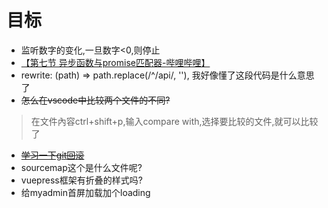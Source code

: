 # 目标
- 监听数字的变化,一旦数字<0,则停止
- [【第七节 异步函数与promise匹配器-哔哩哔哩】 ](https://b23.tv/gImkrOu)
- rewrite: (path) => path.replace(/^\/api/, ''), 我好像懂了这段代码是什么意思了
- ~~怎么在vscode中比较两个文件的不同?~~
> 在文件內容ctrl+shift+p,输入compare with,选择要比较的文件,就可以比较了
- ~~[学习一下git回滚](https://deepinout.com/git/git-questions/463_git_rolling_back_in_git.html)~~
- sourcemap这个是什么文件呢?
- vuepress框架有折叠的样式吗?
- 给myadmin首屏加载加个loading